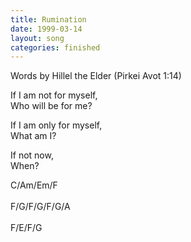 ```yaml
---
title: Rumination
date: 1999-03-14
layout: song
categories: finished
---
```

<div class="notes">Words by Hillel the Elder (Pirkei Avot 1:14)</div>

If I am not for myself,  
 Who will be for me?  

If I am only for myself,  
 What am I?  

If not now,  
 When?  

<div class="chords">
  C/Am/Em/F<br/>
  <br/>
  F/G/F/G/F/G/A<br/>
  <br/>
  F/E/F/G
</div>
